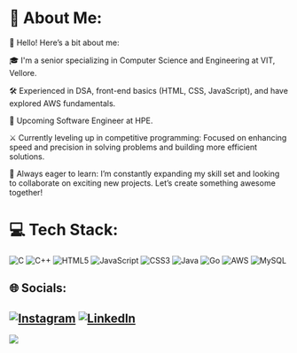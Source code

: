 # 💫 About Me:
👋 Hello! Here’s a bit about me:<br>

🎓 I'm a senior specializing in Computer Science and Engineering at VIT, Vellore.<br>

🛠️ Experienced in DSA, front-end basics (HTML, CSS, JavaScript), and have explored AWS fundamentals.<br>

🚀 Upcoming Software Engineer at HPE.<br>

⚔️ Currently leveling up in competitive programming: Focused on enhancing speed and precision in solving problems and building more efficient solutions.<br>

🤝 Always eager to learn: I’m constantly expanding my skill set and looking to collaborate on exciting new projects. Let’s create something awesome together!

# 💻 Tech Stack:
![C](https://img.shields.io/badge/c-%2300599C.svg?style=for-the-badge&logo=c&logoColor=white) ![C++](https://img.shields.io/badge/c++-%2300599C.svg?style=for-the-badge&logo=c%2B%2B&logoColor=white) ![HTML5](https://img.shields.io/badge/html5-%23E34F26.svg?style=for-the-badge&logo=html5&logoColor=white) ![JavaScript](https://img.shields.io/badge/javascript-%23323330.svg?style=for-the-badge&logo=javascript&logoColor=%23F7DF1E) ![CSS3](https://img.shields.io/badge/css3-%231572B6.svg?style=for-the-badge&logo=css3&logoColor=white) ![Java](https://img.shields.io/badge/java-%23ED8B00.svg?style=for-the-badge&logo=openjdk&logoColor=white) ![Go](https://img.shields.io/badge/go-%2300ADD8.svg?style=for-the-badge&logo=go&logoColor=white) ![AWS](https://img.shields.io/badge/AWS-%23FF9900.svg?style=for-the-badge&logo=amazon-aws&logoColor=white) ![MySQL](https://img.shields.io/badge/mysql-4479A1.svg?style=for-the-badge&logo=mysql&logoColor=white)

## 🌐 Socials:
[![Instagram](https://img.shields.io/badge/Instagram-%23E4405F.svg?logo=Instagram&logoColor=white)](https://instagram.com/shreyanshchaubeyy) [![LinkedIn](https://img.shields.io/badge/LinkedIn-%230077B5.svg?logo=linkedin&logoColor=white)](https://linkedin.com/in/https://www.linkedin.com/in/shreyansh-chaubey-508395233/) 
---
[![](https://visitcount.itsvg.in/api?id=shreyanshchaubey&icon=0&color=4)](https://visitcount.itsvg.in)

<!-- Proudly created with GPRM ( https://gprm.itsvg.in ) -->

